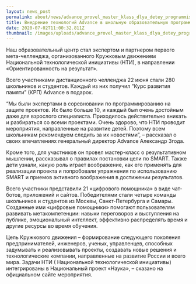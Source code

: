 ```yaml
---
layout: news_post
permalink: about/news/advance_provel_master_klass_dlya_detey_programmistov/index.html
title: Внедрение технологий Advance в школьную образовательную программу
date: 2020-07-02T11:00:32.811Z
thumbnail: /images/uploads/advance_provel_master_klass_dlya_detey_programmistov-01.jpg
---
```

Наш образовательный центр стал экспертом и партнером первого мета-челленджа, организованного Кружковым движением Национальной технологической инициативы (НТИ), в направлении «Ориентированность на результат».
 
Всего участниками дистанционного челленджа 22 июня стали 280 школьников и студентов. Каждый из них получил “Курс развития памяти” (КРП) Advance в подарок. 
 
“Мы были экспертами в соревновании по программированию на защите проектов. Их было больше 10, и каждый был очень достойным даже для взрослого специалиста. Приходилось действительно вникать и разбираться со всеми проектами.  Очень здорово, что НТИ проводит мероприятия, направленные на развитие детей. Поэтому всем школьникам рекомендуем следить за их новостями”, – рассказал о своих впечатлениях генеральный директор Advance Александр Згода. 

Кроме того,  для участников он провел мастер-класс о результативном мышлении, рассказывал о правилах постановки цели по SMART. Также дети узнали, какую роль играет воображение, как его применять для реализации проекта и попробовали упражнения по использованию SMART и приемов активного воображения в достижении результатов. 


Всего участники представили 21 «цифрового помощника» в виде чат-ботов, приложений и сайтов. Победителями стали четыре команды школьников и студентов из Москвы, Санкт-Петербурга и Самары. Созданные ими «цифровые помощники» помогают пользователям развивать метакомпетенции: навыки переговоров и выступления на публике, эмоциональный интеллект, эффективно распределять время и другие ресурсы во время обучения.

Цель Кружкового движения – формирование следующего поколения предпринимателей, инженеров, ученых, управленцев, способных задумывать и реализовывать проекты, создавать новые решения и технологические компании, направленные на развитие России и всего мира. Задачи НТИ ( Национальной технологической инициативы) интегрированы в Национальный проект «Наука», – сказано на официальном сайте мероприятия.